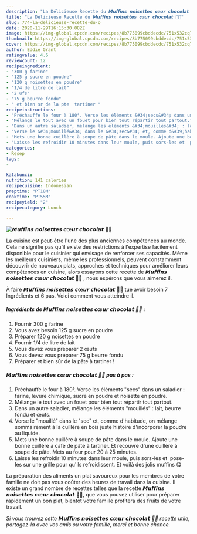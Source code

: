 ```yaml
---
description: "La Délicieuse Recette du 𝙈𝙪𝙛𝙛𝙞𝙣𝙨 𝙣𝙤𝙞𝙨𝙚𝙩𝙩𝙚𝙨 𝙘œ𝙪𝙧 𝙘𝙝𝙤𝙘𝙤𝙡𝙖𝙩 🌰🍫"
title: "La Délicieuse Recette du 𝙈𝙪𝙛𝙛𝙞𝙣𝙨 𝙣𝙤𝙞𝙨𝙚𝙩𝙩𝙚𝙨 𝙘œ𝙪𝙧 𝙘𝙝𝙤𝙘𝙤𝙡𝙖𝙩 🌰🍫"
slug: 774-la-delicieuse-recette-du-o
date: 2020-11-29T16:15:30.082Z
image: https://img-global.cpcdn.com/recipes/8b775099cbddecdc/751x532cq70/𝙈𝙪𝙛𝙛𝙞𝙣𝙨-𝙣𝙤𝙞𝙨𝙚𝙩𝙩𝙚𝙨-𝙘oe𝙪𝙧-𝙘𝙝𝙤𝙘𝙤𝙡𝙖𝙩-🌰🍫-photo-principale-de-la-recette.jpg
thumbnail: https://img-global.cpcdn.com/recipes/8b775099cbddecdc/751x532cq70/𝙈𝙪𝙛𝙛𝙞𝙣𝙨-𝙣𝙤𝙞𝙨𝙚𝙩𝙩𝙚𝙨-𝙘oe𝙪𝙧-𝙘𝙝𝙤𝙘𝙤𝙡𝙖𝙩-🌰🍫-photo-principale-de-la-recette.jpg
cover: https://img-global.cpcdn.com/recipes/8b775099cbddecdc/751x532cq70/𝙈𝙪𝙛𝙛𝙞𝙣𝙨-𝙣𝙤𝙞𝙨𝙚𝙩𝙩𝙚𝙨-𝙘oe𝙪𝙧-𝙘𝙝𝙤𝙘𝙤𝙡𝙖𝙩-🌰🍫-photo-principale-de-la-recette.jpg
author: Eddie Grant
ratingvalue: 4.6
reviewcount: 12
recipeingredient:
- "300 g farine"
- "125 g sucre en poudre"
- "120 g noisettes en poudre"
- "1/4 de litre de lait"
- "2 ufs"
- "75 g beurre fondu"
- " et bien sr de la pte  tartiner "
recipeinstructions:
- "Préchauffe le four à 180°. Verse les éléments &#34;secs&#34; dans un saladier : farine, levure chimique, sucre en poudre et noisette en poudre."
- "Mélange le tout avec un fouet pour bien tout répartir tout partout."
- "Dans un autre saladier, mélange les éléments &#34;mouillés&#34; : lait, beurre fondu et œufs."
- "Verse le &#34;mouillé&#34; dans le &#34;sec&#34; et, comme d&#39;habitude, on mélange sommairement à la cuillère en bois juste histoire d&#39;incorporer la poudre au liquide."
- "Mets une bonne cuillère à soupe de pâte dans le moule. Ajoute une bonne cuillère à café de pâte à tartiner. Et recouvre d&#39;une cuillère à soupe de pâte. Mets au four pour 20 à 25 minutes."
- "Laisse les refroidir 10 minutes dans leur moule, puis sors-les et  pose-les sur une grille pour qu&#39;ils refroidissent. Et voilà des jolis muffins 😋"
categories:
- Resep
tags:
- 

katakunci:  
nutrition: 141 calories
recipecuisine: Indonesian
preptime: "PT18M"
cooktime: "PT55M"
recipeyield: "2"
recipecategory: Lunch

---
```



![𝙈𝙪𝙛𝙛𝙞𝙣𝙨 𝙣𝙤𝙞𝙨𝙚𝙩𝙩𝙚𝙨 𝙘œ𝙪𝙧 𝙘𝙝𝙤𝙘𝙤𝙡𝙖𝙩 🌰🍫](https://img-global.cpcdn.com/recipes/8b775099cbddecdc/751x532cq70/𝙈𝙪𝙛𝙛𝙞𝙣𝙨-𝙣𝙤𝙞𝙨𝙚𝙩𝙩𝙚𝙨-𝙘oe𝙪𝙧-𝙘𝙝𝙤𝙘𝙤𝙡𝙖𝙩-🌰🍫-photo-principale-de-la-recette.jpg)

La cuisine est peut-être l'une des plus anciennes compétences au monde. Cela ne signifie pas qu'il existe des restrictions à l'expertise facilement disponible pour le cuisinier qui envisage de renforcer ses capacités. Même les meilleurs cuisiniers, même les professionnels, peuvent constamment découvrir de nouveaux plats, approches et techniques pour améliorer leurs compétences en cuisine, alors essayons cette recette de <strong> 𝙈𝙪𝙛𝙛𝙞𝙣𝙨 𝙣𝙤𝙞𝙨𝙚𝙩𝙩𝙚𝙨 𝙘œ𝙪𝙧 𝙘𝙝𝙤𝙘𝙤𝙡𝙖𝙩 🌰🍫 </strong>, nous espérons que vous aimerez il.

<!--inarticleads1-->

À faire 𝙈𝙪𝙛𝙛𝙞𝙣𝙨 𝙣𝙤𝙞𝙨𝙚𝙩𝙩𝙚𝙨 𝙘œ𝙪𝙧 𝙘𝙝𝙤𝙘𝙤𝙡𝙖𝙩 🌰🍫 tue avoir besoin 7 Ingrédients et 6 pas. Voici comment vous atteindre il.

##### Ingrédients de 𝙈𝙪𝙛𝙛𝙞𝙣𝙨 𝙣𝙤𝙞𝙨𝙚𝙩𝙩𝙚𝙨 𝙘œ𝙪𝙧 𝙘𝙝𝙤𝙘𝙤𝙡𝙖𝙩 🌰🍫 :

1. Fournir 300 g farine
1. Vous avez besoin 125 g sucre en poudre
1. Préparer 120 g noisettes en poudre
1. Fournir 1/4 de litre de lait
1. Vous devez vous préparer 2 œufs
1. Vous devez vous préparer 75 g beurre fondu
1. Préparer  et bien sûr de la pâte à tartiner !




<!--inarticleads2-->

##### 𝙈𝙪𝙛𝙛𝙞𝙣𝙨 𝙣𝙤𝙞𝙨𝙚𝙩𝙩𝙚𝙨 𝙘œ𝙪𝙧 𝙘𝙝𝙤𝙘𝙤𝙡𝙖𝙩 🌰🍫 pas à pas :

1. Préchauffe le four à 180°. Verse les éléments &#34;secs&#34; dans un saladier : farine, levure chimique, sucre en poudre et noisette en poudre.
1. Mélange le tout avec un fouet pour bien tout répartir tout partout.
1. Dans un autre saladier, mélange les éléments &#34;mouillés&#34; : lait, beurre fondu et œufs.
1. Verse le &#34;mouillé&#34; dans le &#34;sec&#34; et, comme d&#39;habitude, on mélange sommairement à la cuillère en bois juste histoire d&#39;incorporer la poudre au liquide.
1. Mets une bonne cuillère à soupe de pâte dans le moule. Ajoute une bonne cuillère à café de pâte à tartiner. Et recouvre d&#39;une cuillère à soupe de pâte. Mets au four pour 20 à 25 minutes.
1. Laisse les refroidir 10 minutes dans leur moule, puis sors-les et  pose-les sur une grille pour qu&#39;ils refroidissent. Et voilà des jolis muffins 😋




<!--inarticleads1-->

<p>
La préparation des aliments un plat savoureux pour les membres de votre famille ne doit pas vous coûter des heures de travail dans la cuisine. Il existe un grand nombre de recettes telles que la recette 𝙈𝙪𝙛𝙛𝙞𝙣𝙨 𝙣𝙤𝙞𝙨𝙚𝙩𝙩𝙚𝙨 𝙘œ𝙪𝙧 𝙘𝙝𝙤𝙘𝙤𝙡𝙖𝙩 🌰🍫, que vous pouvez utiliser pour préparer rapidement un bon plat, bientôt votre famille profitera des fruits de votre travail.
</p>

<p>
<i>Si vous trouvez cette 𝙈𝙪𝙛𝙛𝙞𝙣𝙨 𝙣𝙤𝙞𝙨𝙚𝙩𝙩𝙚𝙨 𝙘œ𝙪𝙧 𝙘𝙝𝙤𝙘𝙤𝙡𝙖𝙩 🌰🍫 recette utile, partagez-la avec vos amis ou votre famille, merci et bonne chance.</i>
</p>
